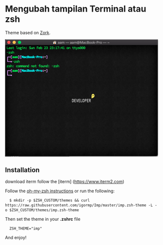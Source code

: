 #  Mengubah tampilan Terminal atau zsh

Theme based on [Zork](https://github.com/Bash-it/bash-it/wiki/Themes#zork).

![Imp demo](contoh.png)

## Installation
download iterm
follow the [iterm] (https://www.iterm2.com)

Follow the [oh-my-zsh instructions](https://github.com/robbyrussell/oh-my-zsh/wiki/Customization#overriding-and-adding-themes) or run the following:
```
  $ mkdir -p $ZSH_CUSTOM/themes && curl https://raw.githubusercontent.com/igormp/Imp/master/imp.zsh-theme -L -o $ZSH_CUSTOM/themes/imp.zsh-theme
```
Then set the theme in your **.zshrc** file 

```
  ZSH_THEME="imp"

```

And enjoy!
